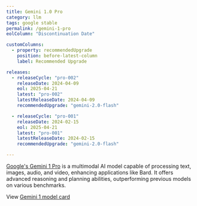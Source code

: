```yaml
---
title: Gemini 1.0 Pro
category: llm
tags: google stable
permalink: /gemini-1-pro
eolColumn: "Discontinuation Date"

customColumns:
  - property: recommendedUpgrade
    position: before-latest-column
    label: Recommended Upgrade

releases:
  - releaseCycle: "pro-002"
    releaseDate: 2024-04-09
    eol: 2025-04-21
    latest: "pro-002"
    latestReleaseDate: 2024-04-09
    recommendedUpgrade: "gemini-2.0-flash"

  - releaseCycle: "pro-001"
    releaseDate: 2024-02-15
    eol: 2025-04-21
    latest: "pro-001"
    latestReleaseDate: 2024-02-15
    recommendedUpgrade: "gemini-2.0-flash"

---
```

[​Google's Gemini 1 Pro](https://blog.google/intl/en-in/company-news/technology/introducing-gemini-our-largest-and-most-capable-ai-model/) is a multimodal AI model capable of processing text, images, audio, and video, enhancing applications like Bard. 
It offers advanced reasoning and planning abilities, outperforming previous models on various benchmarks.

View [Gemini 1 model card](https://github.com/package-url/purl-spec)
